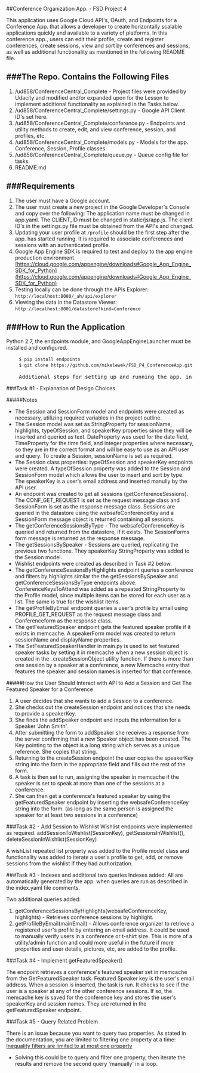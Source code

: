 ##Conference Organization App. - FSD Project 4

This application uses Google Cloud API's, OAuth, and Endpoints for a Conference App. that allows a developer to create horizontally scalable applications quickly and available to a variety of platforms. In this conference app., users can edit their profile, create and register conferences, create sessions, view and sort by conferences and sessions, as well as additional functionality as mentioned in the following README file.

###The Repo. Contains the Following Files
-------------------------------------
 1. /ud858/ConferenceCentral_Complete - Project files were provided by Udacity and modified and/or expanded upon for the Lesson to implement additional functionality as explained in the Tasks below.
 2. /ud858/ConferenceCentral_Complete/settings.py - Google API Client ID's set here.
 3. /ud858/ConferenceCentral_Complete/conference.py - Endpoints and utility methods to create, edit, and view conference, session, and profiles, etc.
 4. /ud858/ConferenceCentral_Complete/models.py - Models for the app. Conference, Session, Profile classes.
 5. /ud858/ConferenceCentral_Complete/queue.py - Queue config file for tasks.
 6. README.md
 
###Requirements
--------------------
 1. The user must have a Google account.
 2. The user must create a new project in the Google Developer's Console and copy over the following: The application name must be changed in app.yaml. The CLIENT_ID must be changed in static/js/app.js. The client ID's in the settings.py file must be obtained from the API's and changed.
 3. Updating your user profile at <code>/profile</code> should be the first step after the app. has started running. It is required to associate conferences and sessions with an authenticated profile.
 4. Google App Engine SDK is required to test and deploy to the app engine production environment. [https://cloud.google.com/appengine/downloads#Google_App_Engine_SDK_for_Python](https://cloud.google.com/appengine/downloads#Google_App_Engine_SDK_for_Python)
 5. Testing locally can be done through the APIs Explorer: <code>http://localhost:8080/_ah/api/explorer</code>
 6. Viewing the data in the Datastore Viewer: <code>http://localhost:8001/datastore?kind=Conference</code>
 
###How to Run the Application
-------------------------
<p>Python 2.7, the endpoints module, and GoogleAppEngineLauncher must be installed and configured.</p>

<pre>
    <code>$ pip install endpoints</code>
	<code>$ git clone https://github.com/mikelewek/FSD_P4_ConferenceApp.git</code>
	
	Additional steps for setting up and running the app. in either the Google App. Engine or deploying, is provided in Udacity's readme file located: <code>/ud858/ConferenceCentral_Complete/README.md</code>
</pre>

###Task #1 - Explanation of Design Choices

#####Notes
* The Session and SessionForm model and endpoints were created as necessary, utilizing required variables in the project outline.
* The Session model was set as StringProperty for sessionName, highlights, typeOfSession, and speakerKey properties since they will be inserted and queried as text. DateProperty was used for the date field, TimeProperty for the time field, and integer properties where necessary, so they are in the correct format and will be easy to use as an API user and query. To create a Session, sessionName is set as required.
* The Session class properties: typeOfSession and speakerKey endpoints were created. A typeOfSession property was added to the Session and SessionForm model which allows the user to insert and sort by type. The speakerKey is a user's email address and inserted manully by the API user.
* An endpoint was created to get all sessions (getConferenceSessions). The CONF_GET_REQUEST is set as the request message class and SessionForm is set as the response message class. Sessions are queried in the datastore using the websafeConferenceKey and a SessionForm message object is returned containing all sessions.
* The getConferenceSessionsByType - The websafeConferenceKey is queried and returned from the datastore, if it exists. The SessionForms form message is returned as the response message.
* The getSessionsBySpeaker - Sessions are queried, replicating the previous two functions. They speakerKey StringProperty was added to the Session model.
* Wishlist endpoints were created as described in Task #2 below.
* The getConferenceSessionsByHighlights endpoint queries a conference and filters by highlights similar the the getSessionsBySpeaker and getConferenceSessionsByType endpoints above. ConferenceKeysToAttend was added as a repeated StringProperty to the Profile model, since multiple items can be stored for each user as a list. The same is true for the wishlist items.
* The getProfileByEmail endpoint queries a user's profile by email using PROFILE_GET_REQUEST as the request message class and Conferenceform as the response class. 
* The getFeaturedSpeaker endpoint gets the featured speaker profile if it exists in memcache. A speakerForm model was created to return sessionName and displayName properties.
* The SetFeaturedSpeakerHandler in main.py is used to set featured speaker tasks by setting it in memcache when a new session object is created in the _createSessionObject utility function. If there is more than one session by a speaker at a conference, a new Memcache entry that features the speaker and session names is inserted for that conference.

#####How the User Should Interact with API to Add a Session and Get The Featured Speaker for a Conference

1. A user decides that she wants to add a Session to a conference.
2. She checks out the createSession endpoint and notices that she needs to provide a speakerKey.
3. She finds the addSpeaker endpoint and inputs the information for a Speaker 'John Smith'.
4. After submitting the form to addSpeaker she receives a response from the server confirming that a new Speaker object has been created. The Key pointing to the object is a long string which serves as a unique reference. She copies that string.
5. Returning to the createSession endpoint the user copies the speakerKey string into the form in the appropriate field and fills out the rest of the form.
6. A task is then set to run, assigning the speaker in memcache if the speaker is set to speak at more than one of the sessions at a conference.
7. She can then get a conference's featured speaker by using the getFeaturedSpeaker endpoint by inserting the websafeConferenceKey string into the form. (as long as the same person is assigned the speaker for at least two sessions in a conference)

###Task #2 - Add Session to Wishlist
Wishlist endpoints were implemented as required. addSessionToWishlist(SessionKey), getSessionsInWishlist(), deleteSessionInWishlist(SessionKey)

A wishList repeated list property was added to the Profile model class and functionality was added to iterate a user's profile to get, add, or remove sessions from the wishlist if they had authorization.

###Task #3 - Indexes and additional two queries
Indexes added: All are automatically generated by the app. when queries are run as described in the index.yaml file comments.

Two additional queries added:

1. getConferenceSessionsByHighlights(websafeConferenceKey, highlights) - Retrieves conference sessions by highlight.
2. getProfileByEmail(mainEmail) - Allows conference organizer to retrieve a registered user's profile by entering an email address. It could be used to manually verify users in a conference or t-shirt size. This is more of a utility/admin function and could more useful in the future if more properties and user details, pictures, etc, are added to the profile.

###Task #4 - Implement getFeaturedSpeaker()

The endpoint retrieves a conference's featured speaker set in memcache from the GetFeaturedSpeaker task. Featured Speaker key is the user's email address. When a session is inserted, the task is run. It checks to see if the user is a speaker at any of the other conference sessions. If so, the memcache key is saved for the conference key and stores the user's speakerKey and session names. They are returned in the getFeaturedSpeaker endpoint.

###Task #5 - Query Related Problem

There is an issue because you want to query two properties. As stated in the documentation, you are limited to filtering one property at a time: [Inequality filters are limited to at most one property](https://cloud.google.com/appengine/docs/python/datastore/queries?hl=en#Python_Restrictions_on_queries)
* Solving this could be to query and filter one property, then iterate the results and remove the second query 'manually' in a loop.